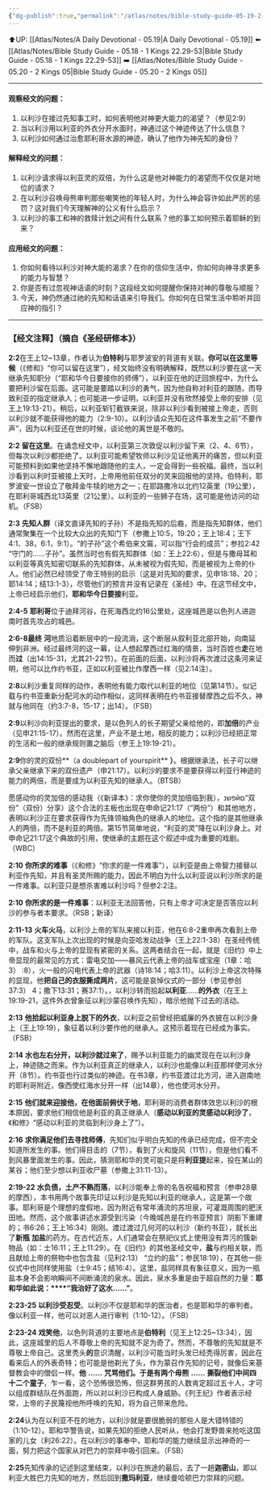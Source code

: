 ```yaml
---
{"dg-publish":true,"permalink":"/atlas/notes/bible-study-guide-05-19-2-kings-02/","noteIcon":""}
---
```


⬆️UP: [[Atlas/Notes/A Daily Devotional - 05.19\|A Daily Devotional - 05.19]]
⬅️ [[Atlas/Notes/Bible Study Guide - 05.18 - 1 Kings 22.29-53\|Bible Study Guide - 05.18 - 1 Kings 22.29-53]]
➡️ [[Atlas/Notes/Bible Study Guide - 05.20 - 2 Kings 05\|Bible Study Guide - 05.20 - 2 Kings 05]] 

---

#### 观察经文的问题：

1. 以利沙在接过先知事工时，如何表明他对神更大能力的渴望？（参见2:9）
2. 当以利沙用以利亚的外衣分开水面时，神通过这个神迹传达了什么信息？
3. 以利沙如何通过治愈耶利哥水源的神迹，确认了他作为神先知的身份？

#### 解释经文的问题：

1. 以利沙请求得以利亚灵的双倍，为什么这是他对神能力的渴望而不仅仅是对地位的请求？
2. 在以利沙召唤母熊审判那些嘲笑他的年轻人时，为什么神会容许如此严厉的惩罚？这对我们今天理解神的公义有什么启示？
3. 以利沙的事工和神的救赎计划之间有什么联系？他的事工如何预示着耶稣的到来？

#### 应用经文的问题：

1. 你如何看待以利沙对神大能的渴求？在你的信仰生活中，你如何向神寻求更多的能力与智慧？
2. 你是否有过忽视神话语的时刻？这段经文如何提醒你保持对神的尊敬与顺服？
3. 今天，神仍然通过祂的先知和话语来引导我们。你如何在日常生活中聆听并回应神的指引？
---
### 【经文注释】（摘自《圣经研修本》）

**2:2**在王上12~13章，作者认为**伯特利**与耶罗波安的背道有关联。**你可以在这里等候**（《修和》“你可以留在这里”），经文始终没有明确解释，既然以利沙要在这一天继承先知职分（“耶和华今日要接你的师傅”），以利亚在他的迂回旅程中，为什么要把利沙留在后面。这可能是要踏以利沙的勇气，因为他自称对利亚的跟随，而导致利亚的指定继承人；也可能进一步证明，以利亚并没有欣然接受上帝的安排（见王上19:13-21）。稍后，以利亚斩钉截铁来说，除非以利沙看到被接上帝走，否则以利沙就不能获得他的能力（2:9-10）。以利沙请众先知在这件事发生之前“不要作声”，因为以利亚还在世的时候，谈论他的离世是不敬的。

**2:2** **留在这里**。在诵念经文中，以利亚第三次敦促以利沙留下来（2、4、6节），但每次以利沙都拒绝了。以利亚可能希望牧师以利沙见证他离开的痛苦，但以利亚可能预料到如果他坚持不懈地跟随他的主人，一定会得到一些祝福。最终，当以利沙看到以利时亚被接上天时，上帝用他前任双分的灵来回报他的坚持。伯特利，耶罗波安一世设立了敬拜金牛犊的地方之一；在耶路撒冷以北约12英里（19公里），在耶利哥城西北13英里（21公里）。以利亚的一些狮子在场，这可能是他访问的动机。（FSB）

**2:3** **先知人群**（译文直译先知的子孙）不是指先知的后裔，而是指先知群体，他们通常聚集在一个比较大众出的先知门下（参撒上10:5，19:20；王上18:4；王下4:1、38，6:1，9:1）。“的子孙”这个希伯来文匾，可以指“行会的成员”；参拉2:42 “守门的……子孙”。虽然当时也有假先知群体（如：王上22:6），但是与撒母耳和以利亚等真先知密切联系的先知群体，从未被视为假先知，而是被视为上帝的仆人。他们必然已经领受了帝王特别的启示（这是对先知的要求，见申18:18、20；耶14:14；结13:1-3），尽管他们的预言并没有记录在《圣经》中。在这节经文中，上帝已经启示他们，**耶和华今日要接**利亚。

**2:4-5** **耶利哥**位于迪拜河谷，在死海西北约16公里处，这座城邑是以色列人进迦南时首先攻占的城邑。

**2:6-8最终** **河**地质沿着断层中的一段流淌，这个断层从叙利亚北部开始，向南延伸到非洲。经过最终河的这一幕，让人想起摩西过红海的情景，当时百姓也**走**在地而**过**（出14:15-31，尤其21-22节）。在前面的后面，以利沙将再次渡过这条河来证明，他可以比作约书亚，正如以利亚被比作摩西一样（见2:14注）。

**2:8**以利沙重复同样的动作，表明他有能力取代以利亚的地位（见第14节）。似记载与约书亚重新分配河水的动作相似，这同样表明在约书亚接替摩西之后不久，神就与他同在（约3:7-8，15-17；出14）。（FSB）

**2:9**以利沙向利亚提出的要求，是以色列人的长子期望父亲给他的，即**加倍**的产业（见申21:15-17）。然而在这里，产业不是土地，相反的能力；以利沙已经把正常的生活和一般的继承规则置之脑后（参王上19:19-21）。

**2:9**你的灵的双份**（a doublepart of yourspirit** **）**。根据继承法，长子可以继承父亲继承下来的双份遗产（申21:17）。以利沙的要求不是要获得以利亚行神迹的能力的两倍，而是要成为以利亚先知的继承人。（BTSB）

愿感动你的灵加倍的感动我（《新译本》：求你使你的灵加倍临到我），פשנйם“双份”（双份）分享）这个合法的主板也出现在申命记21:17（“两份”）和其他地方，表明以利沙正在要求获得作为先锋领袖角色的继承人的地位。这个指的是其他继承人的两倍，而不是利亚的两倍。第15节简单地说，“利亚的灵”降在以利沙身上。对申命记21:17这个典故的引用，使继承的主题在这个叙述中成为重要的戏剧。（WBC）

**2:10** **你所求的难事**（《和修》“你求的是一件难事”），以利亚是由上帝智力接替以利亚作先知，并且有圣灵所赐的能力，因此不明白为什么以利亚说以利沙所求的是一件难事。以利亚只是想杀害难以利沙吗？但参2:2注。

**2:10** **你所求的是一件难事**：以利亚无法回答他，只有上帝才可决定是否答应以利沙的参与者本要求。（RSB；新译）

**2:11-13** **火车火马**，以利沙上帝的军队来接以利亚，他在6:8-2重申再次看到上帝的军队。这支军队上次出现的时候是向亚哈发动战争（王上22:1-38）在圣经传统中，战车和火与上帝的显现有紧密的关系。这两者结合在一起，就是《旧约》中上帝显现的最常见的方式：雷电交加——暴风云代表上帝的战车或宝座（1章：哈3） :8），火一般的闪电代表上帝的武器（诗18:14；哈3:11）。以利沙上帝这次特殊的显现，他**把自己的衣服撕成两片**，这可能是哀悼仪式的一部分（参见参创37:3） 4；撒下13:31；赛37:1）。，以利沙转而拾起**以利亚**……**的外衣**（在王上19:19-21，这件外衣曾象征以利沙蒙召唤作先知），暗示他抛下过去的活动。

**2:13** **他拾起以利亚身上脱下的外衣**，以利亚之前曾经把威廉的外衣披在以利沙身上（王上19:19），象征着以利沙要作他的继承人。这预示着现在已经成为事实。（FSB）

**2:14** **水也左右分开，以利沙就过来了**，赐予以利亚能力的幽灵现在在以利沙身上，神迹随之而来。作为以利亚真正的继承人，以利沙也能像以利亚那样使河水分开（8节）。约书亚也行过类似的神迹。在书3章，约书亚渡过北方河，进入迦南地的耶利哥附近，像西使红海水分开一样（出14章），他也使河水分开。

**2:15** **他们就来迎接他，在他面前俯伏于地**，耶利哥的消费者群体效忠以利沙的根本原因，要求他们相信他是利亚的真正继承人（**感动以利亚的灵感动以利沙了**，《和修》“感动以利亚的灵临到利沙身上了”）。

**2:16** **求你满足他们去寻找师傅**，先知们似乎明白先知的传承已经完成，但不完全知道所发生的事。他们得目击的（7节），看到了火和旋风（11节），但是他们看不到风暴里面发生的事。因此，猜测耶和华的灵可能只是将**利亚提**起来，投在某山的某谷；他们至少想以利亚收尸墓（参撒上31:11-13）。

**2:19-22** **水负债，土产不熟而落**，以利沙能奉上帝的名告祝福和预言（参申28章的摩西），本书用两个故事先印证以利沙是先知以利亚的继承人，这是第一个故事。耶利哥是个理想的度假地，因为附近有常年涌流的苏坦泉，可灌溉周围的肥沃田地。然而，这个故事讲述水源受到污染（今晚城邑是在约书亚预言）阴影下重建的；书6:26；王上16:34）刚刚。渡过渡过几何河的以利沙（新约书亚），就长出了**新瓶** **加盐**的药方。在古代近东，人们通常会在祭祀仪式上使用没有弄污的簇新物品（如：士16:11；王上11:29）。在《旧约》的其他圣经文中，**盐**与约相关联，而且献给上帝的祭物中也包含盐（见利2:13） “立约的盐”；参民18:19），在其他一些仪式中也同样使用盐（士9:45；结16:4）。这里，盐同样具有象征意义，因为一瓶盐本身不会影响瞬间不间断涌流的泉水。因此，泉水多重是由于超自然的力量：**耶和华如此说：****“****我治好了这水****……”**。

**2:23-25** **以利沙受忍受**。以利沙不仅是耶和华的医治者，也是耶和华的审判者。像以利亚一样，他可以对恶人进行审判（1:10-12）。（FSB）

**2:23-24** **戏笑他**，以色列背道的主要地点是**伯特利**（见王上12:25~13:34），因此，这座城里的后人不尊敬上帝的先知就不足为奇了。然而，不尊敬的先知就是不尊敬上帝自己。这里秃头**的**意识清醒，以利沙可能当时头发已经秃得厉害，因此在看来后人的外表奇特；也可能是他剃光了头，作为蒙召作先知的记号，就像后来基督教会中的僧侣一样。**他** **……** **咒骂他们。于是有两个母熊** **……** **撕裂他们中间四十二个童子**，乍一看，这个恐怖很恐怖，但这群男孩的人数肯定超过五十人，才可以组成群结队在外面跑，所以对以利沙已构成人身威胁。《列王纪》作者表示经常，上帝的子民蔑视他所呼唤的先知，将为自己带来危险。

**2:24**认为在以利亚不在的地方，以利沙就是要很脆弱的那些人是大错特错的（1:10-12）。耶和华警告说，如果先知的拒绝人民听从，他会打发野兽来抢吃这国家的儿女（利26:22）。在以利沙的事奉中，耶和华的能力继续显示出神奇的一面，努力把这个国家从对巴力的崇拜中吸引回来。（FSB）

**2:25**先知传承的记述到这里结束，以利沙在旅途的最后，去了一趟**迦密山**，即以利亚大胜巴力先知的地方，然后回到**撒玛利亚**，继续曼哈顿巴力崇拜的问题。